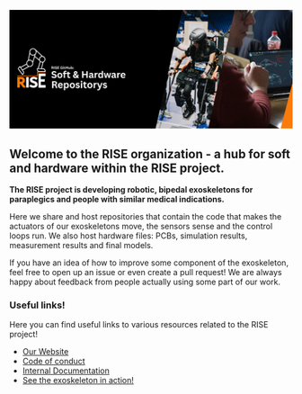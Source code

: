 ![Header](../assets/rise_github_header.png)


## Welcome to the RISE organization - a hub for soft and hardware within the RISE project. 


**The RISE project is developing robotic, bipedal exoskeletons for paraplegics and people with similar medical indications.** 

Here we share and host repositories that contain the code that makes the actuators of our exoskeletons move, the sensors sense and the control loops run. We also host hardware files: PCBs, simulation results, measurement results and final models. 

If you have an idea of how to improve some component of the exoskeleton, feel free to open up an issue or even create a pull request! We are always happy about feedback from people actually using some part of our work.

### Useful links!
Here you can find useful links to various resources related to the RISE project!

- [Our Website](https://blogs.tu-berlin.de/mt_rise/en/home/)
- [Code of conduct](https://github.com/riserobotics/rise-os-core/blob/main/CONTRIBUTING.md)
- [Internal Documentation](https://riseos-docs-e1325d.gitlab-pages.tu-berlin.de/)
- [See the exoskeleton in action!](https://cybathlon.com/de/events/video-center)
